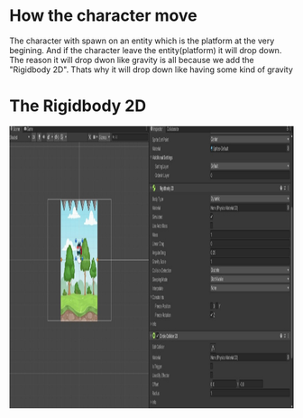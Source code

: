 # How the character move
The character with spawn on an entity which is the platform at the very begining.
And if the character leave the entity(platform) it will drop down.
The reason it will drop dwon like gravity is all because we add the "Rigidbody 2D".
Thats why it will drop down like having some kind of gravity


# The Rigidbody 2D

<img src="Images/RIGID.jpg" width="1400" height="500">

